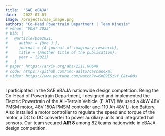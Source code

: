 ```yaml
---
title:  "SAE eBAJA"
date:   2022-07-01
image: /projects/sae_image.png
authors: "Co-Head Powertrain Department | Team Kinesis"
# venue: "VDAT 2023"
# bib: |
#   @article{Doe2021,
#     author = {Doe J.},
#     journal = {A journal of imaginary research},
#     title = {Another title of the publication},
#     year = {2021}
#   }
# paper: https://arxiv.org/abs/2211.00640
# code: https://github.com/xmc-aalto/cascadexml
# video: https://www.youtube.com/watch?v=GnB9E5zvY_E&t=88s
---
```

I participated in the SAE eBAJA nationwide design competition. Being the Co-Head of Powertrain Department, I designed and implemented the Electric Powertrain of the All-Terrain Vehicle (E-ATV).We used a 4kW 48V PMSM motor, 48V 150A PMSM controller and 110 Ah 48V Li-ion Battery. Also installed a motor controller to regulate the speed and torque of the motor, a DC to DC converter to power auxiliary units and integrated hall sensors. Our team secured **AIR 8** among 82 teams nationwide in eBAJA design competition.
